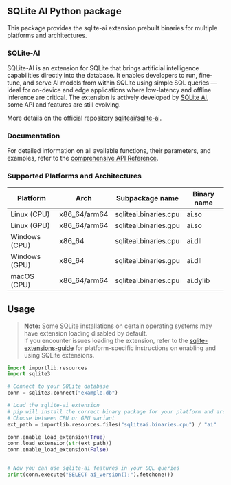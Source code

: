 ## SQLite AI Python package

This package provides the sqlite-ai extension prebuilt binaries for multiple platforms and architectures.

### SQLite-AI

SQLite-AI is an extension for SQLite that brings artificial intelligence capabilities directly into the database. It enables developers to run, fine-tune, and serve AI models from within SQLite using simple SQL queries — ideal for on-device and edge applications where low-latency and offline inference are critical. The extension is actively developed by [SQLite AI](https://sqlite.ai), some API and features are still evolving.

More details on the official repository [sqliteai/sqlite-ai](https://github.com/sqliteai/sqlite-ai).

### Documentation

For detailed information on all available functions, their parameters, and examples, refer to the [comprehensive API Reference](https://github.com/sqliteai/sqlite-ai/blob/main/API.md).

### Supported Platforms and Architectures

| Platform      | Arch         | Subpackage name         | Binary name |
| ------------- | ------------ | ----------------------- | ----------- |
| Linux (CPU)   | x86_64/arm64 | sqliteai.binaries.cpu   | ai.so       |
| Linux (GPU)   | x86_64/arm64 | sqliteai.binaries.gpu   | ai.so       |
| Windows (CPU) | x86_64       | sqliteai.binaries.cpu   | ai.dll      |
| Windows (GPU) | x86_64       | sqliteai.binaries.gpu   | ai.dll      |
| macOS (CPU)   | x86_64/arm64 | sqliteai.binaries.cpu   | ai.dylib    |

## Usage

> **Note:** Some SQLite installations on certain operating systems may have extension loading disabled by default.   
If you encounter issues loading the extension, refer to the [sqlite-extensions-guide](https://github.com/sqliteai/sqlite-extensions-guide/) for platform-specific instructions on enabling and using SQLite extensions.

```python
import importlib.resources
import sqlite3

# Connect to your SQLite database
conn = sqlite3.connect("example.db")

# Load the sqlite-ai extension
# pip will install the correct binary package for your platform and architecture
# Choose between CPU or GPU variant
ext_path = importlib.resources.files("sqliteai.binaries.cpu") / "ai"

conn.enable_load_extension(True)
conn.load_extension(str(ext_path))
conn.enable_load_extension(False)


# Now you can use sqlite-ai features in your SQL queries
print(conn.execute("SELECT ai_version();").fetchone())
```